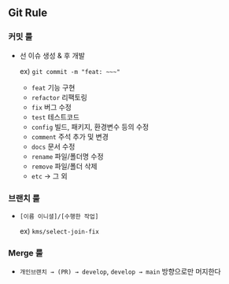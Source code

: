 ## Git Rule

### 커밋 룰
- 선 이슈 생성 & 후 개발

  ex) `git commit -m "feat: ~~~"`
    - `feat` 기능 구현
    - `refactor` 리팩토링
    - `fix` 버그 수정
    - `test` 테스트코드
    - `config` 빌드, 패키지, 환경변수 등의 수정
    - `comment` 주석 추가 및 변경
    - `docs` 문서 수정
    - `rename` 파일/폴더명 수정
    - `remove` 파일/폴더 삭제
    - `etc` → 그 외

### 브랜치 룰
- `[이름 이니셜]/[수행한 작업]` 

  ex) `kms/select-join-fix`

### Merge 룰
- `개인브랜치 → (PR) → develop`, `develop → main` 방향으로만 머지한다